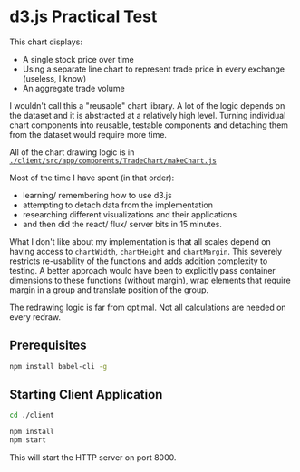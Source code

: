 # d3.js Practical Test

This chart displays:

* A single stock price over time
* Using a separate line chart to represent trade price in every exchange (useless, I know)
* An aggregate trade volume

I wouldn't call this a "reusable" chart library. A lot of the logic depends on the dataset and it is abstracted at a relatively high level. Turning individual chart components into reusable, testable components and detaching them from the dataset would require more time.

All of the chart drawing logic is in [`./client/src/app/components/TradeChart/makeChart.js`](./client/src/app/components/TradeChart/makeChart.js)

Most of the time I have spent (in that order):

* learning/ remembering how to use d3.js
* attempting to detach data from the implementation
* researching different visualizations and their applications
* and then did the react/ flux/ server bits in 15 minutes.

What I don't like about my implementation is that all scales depend on having access to `chartWidth`, `chartHeight` and `chartMargin`. This severely restricts re-usability of the functions and adds addition complexity to testing. A better approach would have been to explicitly pass container dimensions to these functions (without margin), wrap elements that require margin in a group and translate position of the group.

The redrawing logic is far from optimal. Not all calculations are needed on every redraw.

## Prerequisites

```sh
npm install babel-cli -g
```

## Starting Client Application

```sh
cd ./client

npm install
npm start
```

This will start the HTTP server on port 8000.
